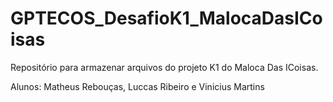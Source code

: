 # GPTECOS_DesafioK1_MalocaDasICoisas
Repositório para armazenar arquivos do projeto K1 do Maloca Das ICoisas.

Alunos: Matheus Rebouças, Luccas Ribeiro e Vinicius Martins
